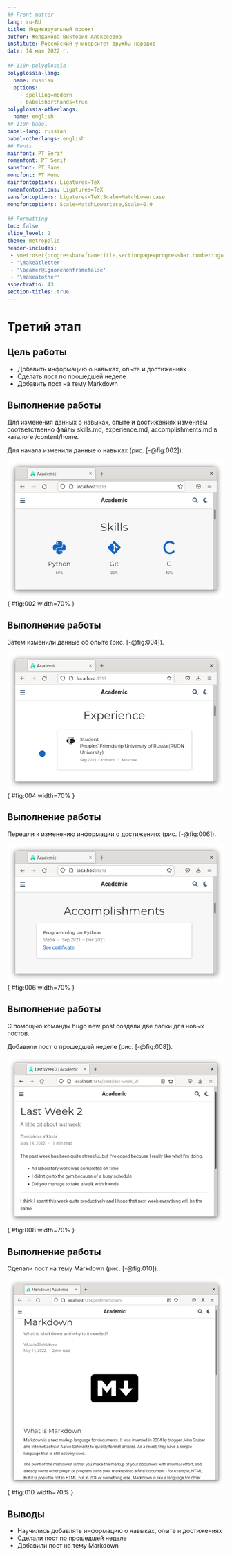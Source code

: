 ```yaml
---
## Front matter
lang: ru-RU
title: Индивидуальный проект
author: Желдакова Виктория Алексеевна
institute: Российский университет дружбы народов
date: 14 мая 2022 г.

## I18n polyglossia
polyglossia-lang:
  name: russian
  options:
	- spelling=modern
	- babelshorthands=true
polyglossia-otherlangs:
  name: english
## I18n babel
babel-lang: russian
babel-otherlangs: english
## Fonts
mainfont: PT Serif
romanfont: PT Serif
sansfont: PT Sans
monofont: PT Mono
mainfontoptions: Ligatures=TeX
romanfontoptions: Ligatures=TeX
sansfontoptions: Ligatures=TeX,Scale=MatchLowercase
monofontoptions: Scale=MatchLowercase,Scale=0.9

## Formatting
toc: false
slide_level: 2
theme: metropolis
header-includes: 
 - \metroset{progressbar=frametitle,sectionpage=progressbar,numbering=fraction}
 - '\makeatletter'
 - '\beamer@ignorenonframefalse'
 - '\makeatother'
aspectratio: 43
section-titles: true
---
```


# Третий этап

## Цель работы

 - Добавить информацию о навыках, опыте и достижениях 
 - Сделать пост по прошедшей неделе
 - Добавить пост на тему Markdown

## Выполнение работы

Для изменения данных о навыках, опыте и достижениях изменяем соответственно файлы skills.md, experience.md, accomplishments.md в каталоге /content/home.

Для начала изменили данные о навыках (рис. [-@fig:002]). 

![Результат изменения данных о навыках](image/2.png){ #fig:002 width=70% }

## Выполнение работы

Затем изменили данные об опыте (рис. [-@fig:004]). 

![Результат изменения данных об опыте](image/4.png){ #fig:004 width=70% }

## Выполнение работы

Перешли к изменению информации о достижениях (рис. [-@fig:006]). 

![Результат изменения данных о достижениях](image/6.png){ #fig:006 width=70% }

## Выполнение работы

С помощью команды hugo new post создали две папки для новых постов.

Добавили пост о прошедшей неделе (рис. [-@fig:008]). 

![Результат создания поста о прошедшей неделе](image/8.png){ #fig:008 width=70% }

## Выполнение работы

Сделали пост на тему Markdown (рис. [-@fig:010]). 

![Результат создания поста на тему Markdown](image/10.png){ #fig:010 width=70% }

## Выводы

 - Научились добавлять информацию о навыках, опыте и достижениях 
 - Сделали пост по прошедшей неделе
 - Добавили пост на тему Markdown

